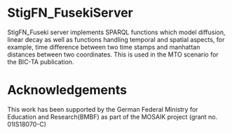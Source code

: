 # StigFN_FusekiServer
 
StigFN_Fuseki server implements SPARQL functions which model diffusion, linear decay as well as functions handling temporal and spatial aspects, for example, time difference between two time stamps and manhattan distances between two coordinates. This is used in the MTO scenario for the BIC-TA publication.

# Acknowledgements

This work has been supported by the German Federal Ministry for Education and Research(BMBF) as part of the MOSAIK project (grant no. 01IS18070-C)
